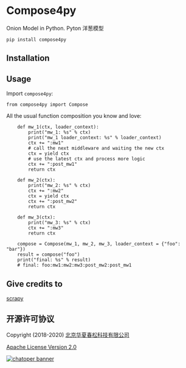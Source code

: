 # Compose4py

Onion Model in Python.
Pyton 洋葱模型

```
pip install compose4py
```

## Installation

## Usage

Import `compose4py`:

```
from compose4py import Compose
```

All the usual function composition you know and love:

```
    def mw_1(ctx, loader_context):
        print("mw_1: %s" % ctx)
        print("mw_1 loader_context: %s" % loader_context)
        ctx += ":mw1"
        # call the next middleware and waiting the new ctx
        ctx = yield ctx
        # use the latest ctx and process more logic
        ctx += ":post_mw1"
        return ctx

    def mw_2(ctx):
        print("mw_2: %s" % ctx)
        ctx += ":mw2"
        ctx = yield ctx
        ctx += ":post_mw2"
        return ctx

    def mw_3(ctx):
        print("mw_3: %s" % ctx)
        ctx += ":mw3"
        return ctx

    compose = Compose(mw_1, mw_2, mw_3, loader_context = {"foo": "bar"})
    result = compose("foo")
    print("final: %s" % result)
    # final: foo:mw1:mw2:mw3:post_mw2:post_mw1
```

## Give credits to

[scrapy](https://github.com/scrapy/scrapy)

## 开源许可协议

Copyright (2018-2020) <a href="https://www.chatopera.com/" target="_blank">北京华夏春松科技有限公司</a>

[Apache License Version 2.0](https://github.com/chatopera/cosin/blob/master/LICENSE)

[![chatoper banner][co-banner-image]][co-url]

[co-banner-image]: https://user-images.githubusercontent.com/3538629/42383104-da925942-8168-11e8-8195-868d5fcec170.png
[co-url]: https://www.chatopera.com
